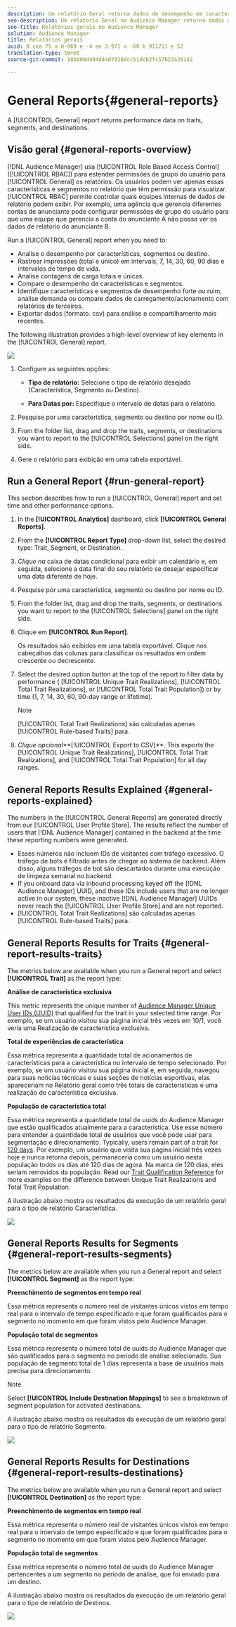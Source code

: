 ```yaml
---
description: Um relatório Geral retorna dados de desempenho em características, segmentos e destinos.
seo-description: Um relatório Geral no Audience Manager retorna dados de desempenho em características, segmentos e destinos.
seo-title: Relatórios gerais no Audience Manager
solution: Audience Manager
title: Relatórios gerais
uuid: 0 cea 75 a 0-969 e -4 ee 3-971 a -60 b 911711 e 52
translation-type: tm+mt
source-git-commit: 18bb00d494d44d7028dcc51dcb2fc57b23420142

---
```



# General Reports{#general-reports}

A [!UICONTROL General] report returns performance data on traits, segments, and destinations.

## Visão geral {#general-reports-overview}

<!-- 

c_general_reports.xml

 -->

[!DNL Audience Manager] usa [!UICONTROL Role Based Access Control] ([!UICONTROL RBAC]) para estender permissões de grupo do usuário para [!UICONTROL General] os relatórios. Os usuários podem ver apenas essas características e segmentos no relatório que têm permissão para visualizar. [!UICONTROL RBAC] permite controlar quais equipes internas de dados de relatório podem exibir. Por exemplo, uma agência que gerencia diferentes contas de anunciante pode configurar permissões de grupo do usuário para que uma equipe que gerencia a conta do anunciante A não possa ver os dados de relatório do anunciante B.

Run a [!UICONTROL General] report when you need to:

* Analise o desempenho por características, segmentos ou destino.
* Rastrear impressões (total e único) em intervals, 7, 14, 30, 60, 90 dias e intervalos de tempo de vida.
* Analise contagens de carga totais e únicas.
* Compare o desempenho de características e segmentos.
* Identifique características e segmentos de desempenho forte ou ruim, analise demanda ou compare dados de carregamento/acionamento com relatórios de terceiros.
* Exportar dados (formato. csv) para análise e compartilhamento mais recentes.

The following illustration provides a high-level overview of key elements in the [!UICONTROL General] report.

![](assets/general_reports.png)

1. Configure as seguintes opções:

   * **Tipo de relatório:** Selecione o tipo de relatório desejado (Característica, Segmento ou Destino).

   * **Para Datas por:** Especifique o intervalo de datas para o relatório.

2. Pesquise por uma característica, segmento ou destino por nome ou ID.
3. From the folder list, drag and drop the traits, segments, or destinations you want to report to the [!UICONTROL Selections] panel on the right side.
4. Gere o relatório para exibição em uma tabela exportável.

## Run a General Report {#run-general-report}

This section describes how to run a [!UICONTROL General] report and set time and other performance options.

<!-- 

t_run_general_report.xml

 -->

1. In the **[!UICONTROL Analytics]** dashboard, click **[!UICONTROL General Reports]**.
1. From the **[!UICONTROL Report Type]** drop-down list, select the desired type: Trait, Segment, or Destination.
1. *Clique na* caixa de datas condicional para exibir um calendário e, em seguida, selecione a data final do seu relatório se desejar especificar uma data diferente de hoje.
1. Pesquise por uma característica, segmento ou destino por nome ou ID.
1. From the folder list, drag and drop the traits, segments, or destinations you want to report to the [!UICONTROL Selections] panel on the right side.
1. Clique em **[!UICONTROL Run Report]**.

   Os resultados são exibidos em uma tabela exportável. Clique nos cabeçalhos das colunas para classificar os resultados em ordem crescente ou decrescente.
1. Select the desired option button at the top of the report to filter data by performance ( [!UICONTROL Unique Trait Realizations], [!UICONTROL Total Trait Realizations], or [!UICONTROL Total Trait Population]) or by time (1, 7, 14, 30, 60, 90-day range or lifetime).

   >[!NOTE]
   >
   >[!UICONTROL Total Trait Realizations] são calculadas apenas [!UICONTROL Rule-based Traits] para.

1. *Clique opcional***[!UICONTROL Export to CSV]**. This exports the [!UICONTROL Unique Trait Realizations], [!UICONTROL Total Trait Realizations], and [!UICONTROL Total Trait Population] for all day ranges.

## General Reports Results Explained {#general-reports-explained}

The numbers in the [!UICONTROL General Reports] are generated directly from our [!UICONTROL User Profile Store]. The results reflect the number of users that [!DNL Audience Manager] contained in the backend at the time these reporting numbers were generated.

* Esses números não incluem IDs de visitantes com tráfego excessivo. O tráfego de bots é filtrado antes de chegar ao sistema de backend. Além disso, alguns tráfegos de bot são descartados durante uma execução de limpeza semanal no backend.
* If you onboard data via inbound processing keyed off the [!DNL Audience Manager] UUID, and these IDs include users that are no longer active in our system, these inactive [!DNL Audience Manager] UUIDs never reach the [!UICONTROL User Profile Store] and are not reported.
* [!UICONTROL Total Trait Realizations] são calculadas apenas [!UICONTROL Rule-based Traits] para.

## General Reports Results for Traits {#general-report-results-traits}

The metrics below are available when you run a General report and select **[!UICONTROL Trait]** as the report type:

**Análise de característica exclusiva**

This metric represents the unique number of [Audience Manager Unique User IDs (UUID)](../reference/ids-in-aam.md) that qualified for the trait in your selected time range. Por exemplo, se um usuário visitou sua página inicial três vezes em 10/1, você veria uma Realização de característica exclusiva.

**Total de experiências de característica**

Essa métrica representa a quantidade total de acionamentos de características para a característica no intervalo de tempo selecionado. Por exemplo, se um usuário visitou sua página inicial e, em seguida, navegou para suas notícias técnicas e suas seções de notícias esportivas, elas apareceriam no Relatório geral como três totais de características e uma realização de característica exclusiva.

**População de característica total**

Essa métrica representa a quantidade total de uuids do Audience Manager que estão qualificados atualmente para a característica. Use esse número para entender a quantidade total de usuários que você pode usar para segmentação e direcionamento. Typically, users remain part of a trait for [120 days](../features/traits/create-onboarded-rule-based-traits.md#set-expiration-interval). Por exemplo, um usuário que visita sua página inicial três vezes hoje e nunca retorna depois, permaneceria como um usuário nesta população todos os dias até 120 dias de agora. Na marca de 120 dias, eles seriam removidos da população. Read our [Trait Qualification Reference](../features/traits/trait-qualification-reference.md) for more examples on the difference between Unique Trait Realizations and Total Trait Population.

A ilustração abaixo mostra os resultados da execução de um relatório geral para o tipo de relatório Característica.

![](assets/general_reports_metrics.png)

## General Reports Results for Segments {#general-report-results-segments}

The metrics below are available when you run a General report and select **[!UICONTROL Segment]** as the report type:

**Preenchimento de segmentos em tempo real**

Essa métrica representa o número real de visitantes únicos vistos em tempo real para o intervalo de tempo especificado e que foram qualificados para o segmento no momento em que foram vistos pelo Audience Manager.

**População total de segmentos**

Essa métrica representa o número total de uuids do Audience Manager que são qualificados para o segmento no período de análise selecionado. Sua população de segmento total de 1 dias representa a base de usuários mais precisa para direcionamento.

>[!NOTE]
>
>Select **[!UICONTROL Include Destination Mappings]** to see a breakdown of segment population for activated destinations.

A ilustração abaixo mostra os resultados da execução de um relatório geral para o tipo de relatório Segmento.

![](assets/general_reports_segment_metrics.png)

## General Reports Results for Destinations {#general-report-results-destinations}

The metrics below are available when you run a General report and select **[!UICONTROL Destination]** as the report type:

**Preenchimento de segmentos em tempo real**

Essa métrica representa o número real de visitantes únicos vistos em tempo real para o intervalo de tempo especificado e que foram qualificados para o segmento no momento em que foram vistos pelo Audience Manager.

**População total de segmentos**

Essa métrica representa o número total de uuids do Audience Manager pertencentes a um segmento no período de análise, que foi enviado para um destino.

A ilustração abaixo mostra os resultados da execução de um relatório geral para o tipo de relatório de Destinos.

![](assets/general_reports_destinations.png)
